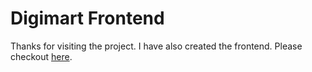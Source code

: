 # Digimart Frontend

Thanks for visiting the project. I have also created the frontend. Please checkout [here](https://github.com/Aryanr64x/digimart-frontend).
